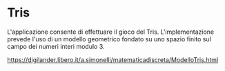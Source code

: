 # Tris
L'applicazione consente di effettuare il gioco del Tris.
L'implementazione prevede l'uso di un modello geometrico fondato su uno spazio finito sul campo dei numeri interi modulo 3.

https://digilander.libero.it/a.simonelli/matematicadiscreta/ModelloTris.html
